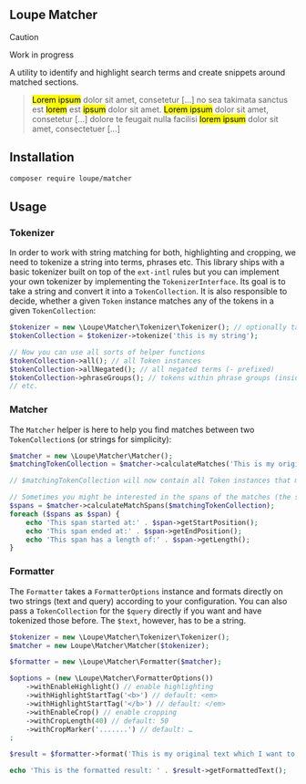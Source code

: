 ## Loupe Matcher

> [!CAUTION]
> Work in progress

A utility to identify and highlight search terms and create snippets around matched sections.

> <mark>Lorem ipsum</mark> dolor sit amet, consetetur [...] no sea takimata sanctus est <mark>lorem</mark> est <mark>ipsum</mark> dolor sit amet. <mark>Lorem ipsum</mark> dolor sit amet, consetetur [...] dolore te feugait nulla facilisi <mark>lorem ipsum</mark> dolor sit amet, consectetuer [...]

## Installation

```bash
composer require loupe/matcher
```

## Usage

### Tokenizer

In order to work with string matching for both, highlighting and cropping, we need to tokenize a string into terms, 
phrases etc. This library ships with a basic tokenizer built on top of the `ext-intl` rules but you can implement 
your own tokenizer by implementing the `TokenizerInterface`. Its goal is to take a string and convert it into a 
`TokenCollection`. It is also responsible to decide, whether a given `Token` instance matches any of the tokens in a 
given `TokenCollection`:

```php
$tokenizer = new \Loupe\Matcher\Tokenizer\Tokenizer(); // optionally takes a locale to improve tokenization
$tokenCollection = $tokenizer->tokenize('this is my string');

// Now you can use all sorts of helper functions
$tokenCollection->all(); // all Token instances
$tokenCollection->allNegated(); // all negated terms (- prefixed)
$tokenCollection->phraseGroups(); // tokens within phrase groups (inside quotation marks, e.g. "this is a phrase")
// etc.
```

### Matcher

The `Matcher` helper is here to help you find matches between two `TokenCollection`s (or strings for simplicity):

```php
$matcher = new \Loupe\Matcher\Matcher();
$matchingTokenCollection = $matcher->calculateMatches('This is my original text which I want to query.', 'query');

// $matchingTokenCollection will now contain all Token instances that match the query.

// Sometimes you might be interested in the spans of the matches (the start and end positions of the tokens matched):
$spans = $matcher->calculateMatchSpans($matchingTokenCollection);
foreach ($spans as $span) {
    echo 'This span started at:' . $span->getStartPosition();
    echo 'This span ended at:' . $span->getEndPosition();
    echo 'This span has a length of:' . $span->getLength();
}
```

### Formatter

The `Formatter` takes a `FormatterOptions` instance and formats directly on two strings (text and query) according to your
configuration. You can also pass a `TokenCollection` for the `$query` directly if you want and have tokenized those 
before. The `$text`, however, has to be a string.

```php
$tokenizer = new \Loupe\Matcher\Tokenizer\Tokenizer();
$matcher = new Loupe\Matcher\Matcher($tokenizer);

$formatter = new \Loupe\Matcher\Formatter($matcher);

$options = (new \Loupe\Matcher\FormatterOptions())
    ->withEnableHighlight() // enable highlighting
    ->withHighlightStartTag('<b>') // default: <em>
    ->withHighlightStartTag('</b>') // default: </em>
    ->withEnableCrop() // enable cropping
    ->withCropLength(40) // default: 50
    ->withCropMarker('.......') // default: … 
;

$result = $formatter->format('This is my original text which I want to query.', 'query');

echo 'This is the formatted result: ' . $result->getFormattedText();
```